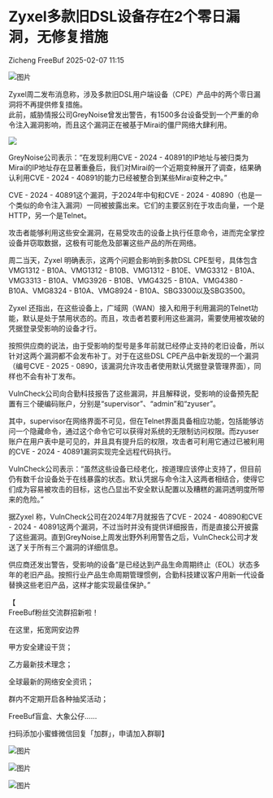 #  Zyxel多款旧DSL设备存在2个零日漏洞，无修复措施   
Zicheng  FreeBuf   2025-02-07 11:15  
  
![图片](https://mmbiz.qpic.cn/mmbiz_gif/qq5rfBadR38jUokdlWSNlAjmEsO1rzv3srXShFRuTKBGDwkj4gvYy34iajd6zQiaKl77Wsy9mjC0xBCRg0YgDIWg/640?wx_fmt=gif&wxfrom=5&wx_lazy=1&tp=webp "")  
  
  
Zyxel周二发布消息称，涉及多款旧DSL用户端设备（CPE）产品中的两个零日漏洞将不再提供修复措施。  
此前，威胁情报公司GreyNoise曾发出警告，有1500多台设备受到一个严重的命令注入漏洞影响，而且这个漏洞正在被基于Mirai的僵尸网络大肆利用。  
  
  
![](https://mmbiz.qpic.cn/mmbiz_jpg/qq5rfBadR3ibI6a5L6aGWsGUxVcibC1CIbicxYpAXKhaLUdbIK73HdlZurI4AHpAXZYZ0T28t8UJ69ho54BcxeuYA/640?wx_fmt=jpeg&from=appmsg "")  
  
  
GreyNoise公司表示：“在发现利用CVE - 2024 - 40891的IP地址与被归类为Mirai的IP地址存在显著重叠后，我们对Mirai的一个近期变种展开了调查，结果确认利用CVE - 2024 - 40891的能力已经被整合到某些Mirai变种之中。”  
  
  
CVE - 2024 - 40891这个漏洞，于2024年中旬和CVE - 2024 - 40890（也是一个类似的命令注入漏洞）一同被披露出来。它们的主要区别在于攻击向量，一个是HTTP，另一个是Telnet。  
  
  
攻击者能够利用这些安全漏洞，在易受攻击的设备上执行任意命令，进而完全掌控设备并窃取数据，这极有可能危及部署这些产品的所在网络。  
  
  
周二当天，Zyxel 明确表示，这两个问题会影响到多款DSL CPE型号，具体包含VMG1312 - B10A、VMG1312 - B10B、VMG1312 - B10E、VMG3312 - B10A、VMG3313 - B10A、VMG3926 - B10B、VMG4325 - B10A、VMG4380 - B10A、VMG8324 - B10A、VMG8924 - B10A、SBG3300以及SBG3500。  
  
  
Zyxel 还指出，在这些设备上，广域网（WAN）接入和用于利用漏洞的Telnet功能，默认是处于禁用状态的。而且，攻击者若要利用这些漏洞，需要使用被攻破的凭据登录受影响的设备才行。  
  
  
按照供应商的说法，由于受影响的型号是多年前就已经停止支持的老旧设备，所以针对这两个漏洞都不会发布补丁。对于在这些DSL CPE产品中新发现的一个漏洞（编号CVE - 2025 - 0890，该漏洞允许攻击者使用默认凭据登录管理界面），同样也不会有补丁发布。  
  
  
VulnCheck公司向合勤科技报告了这些漏洞，并且解释说，受影响的设备预先配置有三个硬编码账户，分别是“supervisor”、“admin”和“zyuser”。  
  
  
其中，supervisor在网络界面不可见，但在Telnet界面具备相应功能，包括能够访问一个隐藏命令，通过这个命令它可以获得对系统的无限制访问权限。而zyuser账户在用户表中是可见的，并且具有提升后的权限，攻击者可利用它通过已被利用的CVE - 2024 - 40891漏洞实现完全远程代码执行。  
  
  
VulnCheck公司表示：“虽然这些设备已经老化，按道理应该停止支持了，但目前仍有数千台设备处于在线暴露的状态。默认凭据与命令注入这两者相结合，使得它们成为容易被攻击的目标，这也凸显出不安全默认配置以及糟糕的漏洞透明度所带来的危险。”  
  
  
据Zyxel 称，VulnCheck公司在2024年7月就报告了CVE - 2024 - 40890和CVE - 2024 - 40891这两个漏洞，不过当时并没有提供详细报告，而是直接公开披露了这些漏洞。直到GreyNoise上周发出野外利用警告之后，VulnCheck公司才发送了关于所有三个漏洞的详细信息。  
  
  
供应商还发出警告，受影响的设备“是已经达到产品生命周期终止（EOL）状态多年的老旧产品。按照行业产品生命周期管理惯例，合勤科技建议客户用新一代设备替换这些老旧产品，这样才能实现最佳保护。”  
  
  
【  
FreeBuf粉丝交流群招新啦！  
  
在这里，拓宽网安边界  
  
甲方安全建设干货；  
  
乙方最新技术理念；  
  
全球最新的网络安全资讯；  
  
群内不定期开启各种抽奖活动；  
  
FreeBuf盲盒、大象公仔......  
  
扫码添加小蜜蜂微信回复「加群」，申请加入群聊】  
  
  
![图片](https://mmbiz.qpic.cn/mmbiz_jpg/qq5rfBadR3ich6ibqlfxbwaJlDyErKpzvETedBHPS9tGHfSKMCEZcuGq1U1mylY7pCEvJD9w60pWp7NzDjmM2BlQ/640?wx_fmt=other&wxfrom=5&wx_lazy=1&wx_co=1&retryload=2&tp=webp "")  
  
  
![图片](https://mmbiz.qpic.cn/mmbiz_png/qq5rfBadR3ic5icaZr7IGkVcd3DT6vXW4B4LOZ1M7YkTPhS1AT2DQJaicFjtCxt5BRO7p5AOJqvH3EJABCd0BFqYQ/640?wx_fmt=other&from=appmsg&wxfrom=5&wx_lazy=1&wx_co=1&tp=webp "")  
  
  
  
  
  
  
  
  
[](https://mp.weixin.qq.com/s?__biz=MjM5NjA0NjgyMA==&mid=2651312407&idx=1&sn=60289b6b056aee1df1685230aa453829&token=1964067027&lang=zh_CN&scene=21#wechat_redirect)  
  
![图片](https://mmbiz.qpic.cn/mmbiz_gif/qq5rfBadR3icF8RMnJbsqatMibR6OicVrUDaz0fyxNtBDpPlLfibJZILzHQcwaKkb4ia57xAShIJfQ54HjOG1oPXBew/640?wx_fmt=gif&wxfrom=5&wx_lazy=1&tp=webp "")  
  
